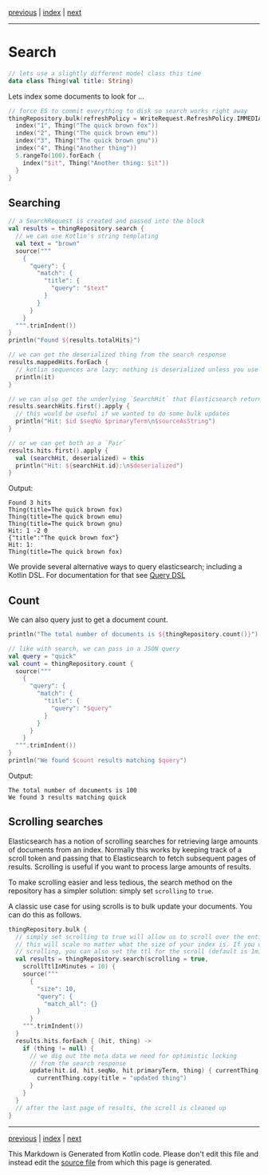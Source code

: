 [previous](bulk-indexing.md) | [index](index.md) | [next](query-dsl.md)

___

# Search

```kotlin
// lets use a slightly different model class this time
data class Thing(val title: String)
```

Lets index some documents to look for ...

```kotlin
// force ES to commit everything to disk so search works right away
thingRepository.bulk(refreshPolicy = WriteRequest.RefreshPolicy.IMMEDIATE) {
  index("1", Thing("The quick brown fox"))
  index("2", Thing("The quick brown emu"))
  index("3", Thing("The quick brown gnu"))
  index("4", Thing("Another thing"))
  5.rangeTo(100).forEach {
    index("$it", Thing("Another thing: $it"))
  }
}
```

## Searching

```kotlin
// a SearchRequest is created and passed into the block
val results = thingRepository.search {
  // we can use Kotlin's string templating
  val text = "brown"
  source("""
    {
      "query": {
        "match": {
          "title": {
            "query": "$text"
          }
        }
      }
    }
  """.trimIndent())
}
println("Found ${results.totalHits}")

// we can get the deserialized thing from the search response
results.mappedHits.forEach {
  // kotlin sequences are lazy; nothing is deserialized unless you use it
  println(it)
}

// we can also get the underlying `SearchHit` that Elasticsearch returns
results.searchHits.first().apply {
  // this would be useful if we wanted to do some bulk updates
  println("Hit: $id $seqNo $primaryTerm\n$sourceAsString")
}

// or we can get both as a `Pair`
results.hits.first().apply {
  val (searchHit, deserialized) = this
  println("Hit: ${searchHit.id}:\n$deserialized")
}
```

Output:

```
Found 3 hits
Thing(title=The quick brown fox)
Thing(title=The quick brown emu)
Thing(title=The quick brown gnu)
Hit: 1 -2 0
{"title":"The quick brown fox"}
Hit: 1:
Thing(title=The quick brown fox)

```

We provide several alternative ways to query elasticsearch; including a Kotlin DSL. For documentation for that see [Query DSL](query-dsl.md)

## Count

We can also query just to get a document count.

```kotlin
println("The total number of documents is ${thingRepository.count()}")

// like with search, we can pass in a JSON query
val query = "quick"
val count = thingRepository.count {
  source("""
    {
      "query": {
        "match": {
          "title": {
            "query": "$query"
          }
        }
      }
    }            
  """.trimIndent())
}
println("We found $count results matching $query")
```

Output:

```
The total number of documents is 100
We found 3 results matching quick

```

## Scrolling searches

Elasticsearch has a notion of scrolling searches for retrieving large amounts of 
documents from an index. Normally this works by keeping track of a scroll token and
passing that to Elasticsearch to fetch subsequent pages of results. Scrolling is useful if
you want to process large amounts of results.

To make scrolling easier and less tedious, the search method on the repository 
has a simpler solution: simply set `scrolling` to `true`.
 
A classic use case for using scrolls is to bulk update your documents. You can do this as follows. 

```kotlin
thingRepository.bulk {
  // simply set scrolling to true will allow us to scroll over the entire index
  // this will scale no matter what the size of your index is. If you use
  // scrolling, you can also set the ttl for the scroll (default is 1m)
  val results = thingRepository.search(scrolling = true,
    scrollTtlInMinutes = 10) {
    source("""
      {
        "size": 10,
        "query": {
          "match_all": {}
        }
      }
    """.trimIndent())
  }
  results.hits.forEach { (hit, thing) ->
    if (thing != null) {
      // we dig out the meta data we need for optimistic locking
      // from the search response
      update(hit.id, hit.seqNo, hit.primaryTerm, thing) { currentThing ->
        currentThing.copy(title = "updated thing")
      }
    }
  }
  // after the last page of results, the scroll is cleaned up
}
```


___

[previous](bulk-indexing.md) | [index](index.md) | [next](query-dsl.md)

This Markdown is Generated from Kotlin code. Please don't edit this file and instead edit the [source file](https://github.com/jillesvangurp/es-kotlin-wrapper-client/tree/master/src/test/kotlin/io/inbot/eskotlinwrapper/manual/SearchManualTest.kt) from which this page is generated.